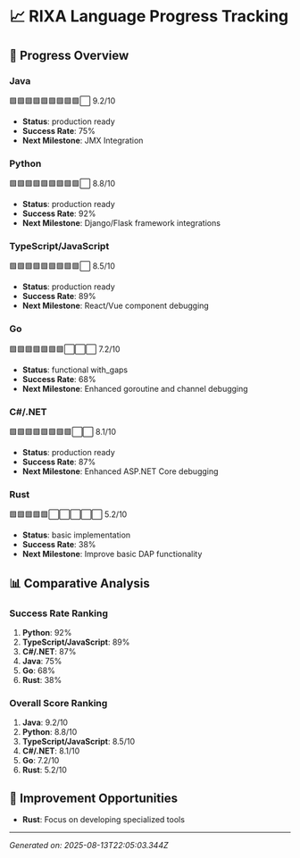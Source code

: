 # 📈 RIXA Language Progress Tracking

## 🎯 Progress Overview

### Java
🟩🟩🟩🟩🟩🟩🟩🟩🟩⬜ 9.2/10
- **Status**: production ready
- **Success Rate**: 75%
- **Next Milestone**: JMX Integration

### Python
🟩🟩🟩🟩🟩🟩🟩🟩🟩⬜ 8.8/10
- **Status**: production ready
- **Success Rate**: 92%
- **Next Milestone**: Django/Flask framework integrations

### TypeScript/JavaScript
🟩🟩🟩🟩🟩🟩🟩🟩🟩⬜ 8.5/10
- **Status**: production ready
- **Success Rate**: 89%
- **Next Milestone**: React/Vue component debugging

### Go
🟩🟩🟩🟩🟩🟩🟩⬜⬜⬜ 7.2/10
- **Status**: functional with_gaps
- **Success Rate**: 68%
- **Next Milestone**: Enhanced goroutine and channel debugging

### C#/.NET
🟩🟩🟩🟩🟩🟩🟩🟩⬜⬜ 8.1/10
- **Status**: production ready
- **Success Rate**: 87%
- **Next Milestone**: Enhanced ASP.NET Core debugging

### Rust
🟩🟩🟩🟩🟩⬜⬜⬜⬜⬜ 5.2/10
- **Status**: basic implementation
- **Success Rate**: 38%
- **Next Milestone**: Improve basic DAP functionality


## 📊 Comparative Analysis

### Success Rate Ranking
1. **Python**: 92%
2. **TypeScript/JavaScript**: 89%
3. **C#/.NET**: 87%
4. **Java**: 75%
5. **Go**: 68%
6. **Rust**: 38%

### Overall Score Ranking
1. **Java**: 9.2/10
2. **Python**: 8.8/10
3. **TypeScript/JavaScript**: 8.5/10
4. **C#/.NET**: 8.1/10
5. **Go**: 7.2/10
6. **Rust**: 5.2/10

## 🚀 Improvement Opportunities

- **Rust**: Focus on developing specialized tools

---
*Generated on: 2025-08-13T22:05:03.344Z*
